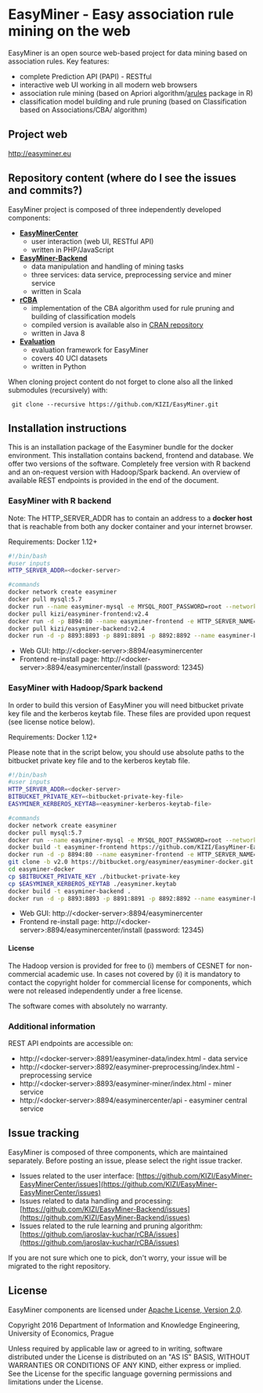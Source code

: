 # EasyMiner - Easy association rule mining on the web

EasyMiner is an open source web-based project for data mining based on association rules.
Key features:
- complete Prediction API (PAPI) - RESTful
- interactive web UI working in all modern web browsers
- association rule mining (based on Apriori algorithm/[arules](https://github.com/mhahsler/arules/) package in R)
- classification model building and rule pruning (based on Classification based on Associations/CBA/ algorithm)

## Project web
http://easyminer.eu

## Repository content (where do I see the issues and commits?)
EasyMiner project is composed of three independently developed components:
- **[EasyMinerCenter](https://github.com/KIZI/EasyMiner-EasyMinerCenter)**
  - user interaction (web UI, RESTful API)
  - written in PHP/JavaScript 
- **[EasyMiner-Backend](https://github.com/KIZI/EasyMiner-Backend)**
  - data manipulation and handling of mining tasks
  - three services: data service, preprocessing service and miner service
  - written in Scala
- **[rCBA](https://github.com/jaroslav-kuchar/rCBA)**
  - implementation of the CBA algorithm used for rule pruning and building of classification models
  - compiled version is available also in [CRAN repository](https://cran.r-project.org/package=rCBA)
  - written in Java 8
- **[Evaluation](https://github.com/KIZI/EasyMiner-Evaluation)**
  - evaluation framework for EasyMiner
  - covers 40 UCI datasets
  - written in Python

When cloning project content do not forget to clone also all the linked submodules (recursively) with:
```git
 git clone --recursive https://github.com/KIZI/EasyMiner.git 
```

## Installation instructions

This is an installation package of the Easyminer bundle for the docker environment. This installation contains backend, frontend and database.  We offer two versions of the software. Completely free version with R backend and an on-request  version with Hadoop/Spark backend. An overview of available REST endpoints is provided in the end of the document.

### EasyMiner with R backend

Note: The HTTP_SERVER_ADDR has to contain an address to a **docker host** that is reachable from both any docker container and your internet browser.

Requirements: Docker 1.12+

```bash
#!/bin/bash
#user inputs
HTTP_SERVER_ADDR=<docker-server>

#commands
docker network create easyminer
docker pull mysql:5.7
docker run --name easyminer-mysql -e MYSQL_ROOT_PASSWORD=root --network easyminer -d mysql:5.7
docker pull kizi/easyminer-frontend:v2.4
docker run -d -p 8894:80 --name easyminer-frontend -e HTTP_SERVER_NAME="$HTTP_SERVER_ADDR:8894" --network easyminer kizi/easyminer-frontend:v2.4
docker pull kizi/easyminer-backend:v2.4
docker run -d -p 8893:8893 -p 8891:8891 -p 8892:8892 --name easyminer-backend -e EM_USER_ENDPOINT=http://easyminer-frontend/easyminercenter --network easyminer kizi/easyminer-backend:v2.4
```

* Web GUI: http://\<docker-server\>:8894/easyminercenter
* Frontend re-install page: http://\<docker-server\>:8894/easyminercenter/install (password: 12345)

### EasyMiner with Hadoop/Spark backend

In order to build this version of EasyMiner you will need bitbucket private key file and the kerberos keytab file. These files are provided upon request (see license notice below).

Requirements: Docker 1.12+

Please note that in the script below, you should use absolute paths to the bitbucket private key file and to the kerberos keytab file.

```bash
#!/bin/bash
#user inputs
HTTP_SERVER_ADDR=<docker-server>
BITBUCKET_PRIVATE_KEY=<bitbucket-private-key-file>
EASYMINER_KERBEROS_KEYTAB=<easyminer-kerberos-keytab-file>

#commands
docker network create easyminer
docker pull mysql:5.7
docker run --name easyminer-mysql -e MYSQL_ROOT_PASSWORD=root --network easyminer -d mysql:5.7
docker build -t easyminer-frontend https://github.com/KIZI/EasyMiner-EasyMinerCenter.git#v2.4:docker
docker run -d -p 8894:80 --name easyminer-frontend -e HTTP_SERVER_NAME="$HTTP_SERVER_ADDR:8894" --network easyminer easyminer-frontend
git clone -b v2.0 https://bitbucket.org/easyminer/easyminer-docker.git
cd easyminer-docker
cp $BITBUCKET_PRIVATE_KEY ./bitbucket-private-key
cp $EASYMINER_KERBEROS_KEYTAB ./easyminer.keytab
docker build -t easyminer-backend .
docker run -d -p 8893:8893 -p 8891:8891 -p 8892:8892 --name easyminer-backend -e EM_USER_ENDPOINT=http://easyminer-frontend/easyminercenter --network easyminer easyminer-backend
```

* Web GUI: http://\<docker-server\>:8894/easyminercenter
* Frontend re-install page: http://\<docker-server\>:8894/easyminercenter/install (password: 12345)

#### License

The Hadoop version is provided for free to (i) members of CESNET for non-commercial academic use. In cases not covered by (i) it is mandatory to contact the copyright holder for commercial license for components, which were not released independently under a free license. 

The software comes with absolutely no warranty.

### Additional information

REST API endpoints are accessible on:

* http://\<docker-server\>:8891/easyminer-data/index.html - data service
* http://\<docker-server\>:8892/easyminer-preprocessing/index.html - preprocessing service
* http://\<docker-server\>:8893/easyminer-miner/index.html - miner service
* http://\<docker-server\>:8894/easyminercenter/api - easyminer central service 

## Issue tracking
EasyMiner is composed of three components, which are maintained separately. Before posting an issue, please select the right issue tracker. 
- Issues related to the user interface: [https://github.com/KIZI/EasyMiner-EasyMinerCenter/issues](https://github.com/KIZI/EasyMiner-EasyMinerCenter/issues)
- Issues related to data handling and processing:  [https://github.com/KIZI/EasyMiner-Backend/issues](https://github.com/KIZI/EasyMiner-Backend/issues)
- Issues related to the rule learning and pruning algorithm: [https://github.com/jaroslav-kuchar/rCBA/issues](https://github.com/jaroslav-kuchar/rCBA/issues)

If you are not sure which one to pick, don't worry, your issue will be migrated to the right repository.
## License
EasyMiner components are licensed under [Apache License, Version 2.0](http://www.apache.org/licenses/LICENSE-2.0). 

Copyright 2016 Department of Information and Knowledge Engineering, University of Economics, Prague

Unless required by applicable law or agreed to in writing, software
distributed under the License is distributed on an "AS IS" BASIS,
WITHOUT WARRANTIES OR CONDITIONS OF ANY KIND, either express or implied.
See the License for the specific language governing permissions and
limitations under the License.
